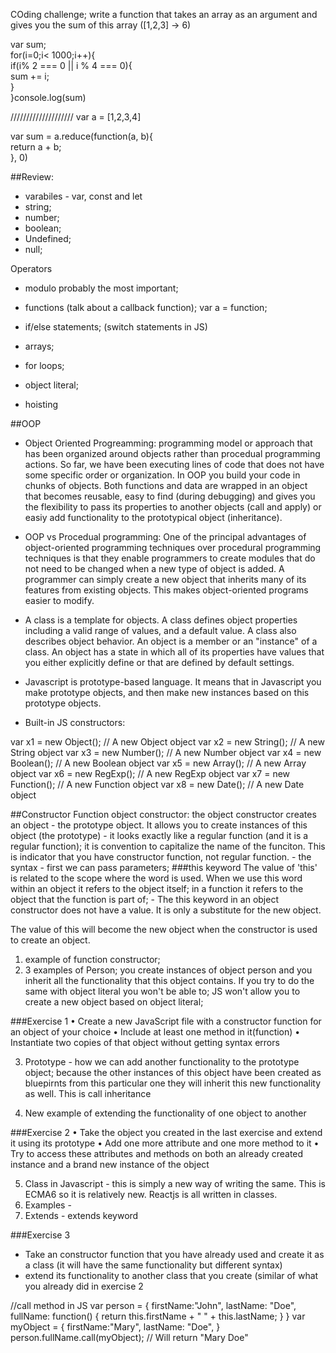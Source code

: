 COding challenge;
write a function that takes an array as an argument and gives you the sum of this array ([1,2,3] -> 6)

var sum;  
for(i=0;i< 1000;i++){  
	if(i% 2 === 0  || i % 4 === 0){  
		sum += i;  
	}   
}console.log(sum)  

////////////////////
var a = [1,2,3,4]  

var sum = a.reduce(function(a, b){  
	return a + b;  
}, 0)  

##Review:
 - varabiles - var, const and let
 - string;  
 - number;  
 - boolean;  
 - Undefined;  
 - null;

 Operators
 - modulo probably the most important;
 - functions
 (talk about a callback function); var a = function;
- if/else statements;
(switch statements in JS)
- arrays;  
- for loops;
- object literal;
 

- hoisting

##OOP

- Object Oriented Progreamming: programming model or approach that has been organized around objects rather than procedual programming actions. So far, we have been executing lines of code that does not have some specific order or organization. In OOP you build your code in chunks of objects. Both functions and data are wrapped in an object that becomes reusable, easy to find (during debugging) and gives you the flexibility to pass its properties to another objects (call and apply) or easiy add functionality to the prototypical object (inheritance). 
 
- OOP vs Procedual programming: One of the principal advantages of object-oriented programming techniques over procedural programming techniques is that they enable programmers to create modules that do not need to be changed when a new type of object is added. A programmer can simply create a new object that inherits many of its features from existing objects. This makes object-oriented programs easier to modify.

- A class is a template for objects. A class defines object properties including a valid range of values, and a default value. A class also describes object behavior. An object is a member or an "instance" of a class. An object has a state in which all of its properties have values that you either explicitly define or that are defined by default settings.
- Javascript is prototype-based language. It means that in Javascript you make prototype objects, and then make new instances based on this prototype objects. 
- Built-in JS constructors:

var x1 = new Object();    // A new Object object
var x2 = new String();    // A new String object
var x3 = new Number();    // A new Number object
var x4 = new Boolean();   // A new Boolean object
var x5 = new Array();     // A new Array object
var x6 = new RegExp();    // A new RegExp object
var x7 = new Function();  // A new Function object
var x8 = new Date();      // A new Date object 

##Constructor Function
object constructor: the object constructor creates an object - the prototype object. It allows you to create instances of this object (the prototype) - it looks exactly like a regular function (and it is a regular function); it is convention to capitalize the name of the funciton. This is indicator that you have constructor function, not regular function. - the syntax - first we can pass parameters; 
###this keyword
The value of 'this' is related to the scope where the word is used. When we use this word within an object it refers to the object itself; in a function it refers to the object that the function is part of; - The this keyword in an object constructor does not have a value. It is only a substitute for the new object.

The value of this will become the new object when the constructor is used to create an object.

1. example of function constructor;
2. 3 examples of Person; you create instances of object person and you inherit all the functionality that this object contains. 
If you try to do the same with object literal you won't be able to; JS won't allow you to create a new object based on object literal;

###Exercise 1
•   Create a new JavaScript file with a constructor function for an object of your choice
•  Include at least one method in it(function)
•   Instantiate two copies of that object without getting syntax errors

3. Prototype - how we can add another functionality to the prototype object; because the other instances of this object have been created as bluepirnts from this particular one they will inherit this new functionality as well. This is call inheritance 

4. New example of extending the functionality of one object to another 

###Exercise 2
•   Take the object you created in the last exercise and extend it using its prototype
•   Add one more attribute and one more method to it
•   Try to access these attributes and methods on both an already created instance and a brand new instance of the object

5. Class in Javascript - this is simply a new way of writing the same. This is ECMA6 so it is relatively new. Reactjs is all written in classes.
6. Examples -
7. Extends - extends keyword

###Exercise 3
- Take an constructor function that you have already used and create it as a class (it will have the same functionality but different syntax)
- extend its functionality to another class that you create (similar of what you already did in exercise 2



//call method in JS
var person = {
    firstName:"John",
    lastName: "Doe",
    fullName: function() {
        return this.firstName + " " + this.lastName;
    }
}
var myObject = {
    firstName:"Mary",
    lastName: "Doe",
}
person.fullName.call(myObject);  // Will return "Mary Doe"